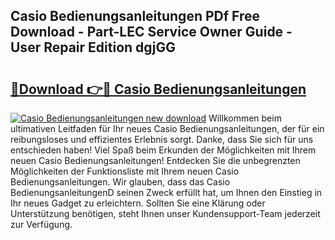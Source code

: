 ## Casio Bedienungsanleitungen PDf Free Download - Part-LEC Service Owner Guide - User Repair Edition dgjGG

# <h2><a href="http://df21sn.blite.top/?on=Casio+Bedienungsanleitungen">🔗Download 👉🔴 Casio Bedienungsanleitungen</a></h2>

[![Casio Bedienungsanleitungen new download](https://i.imgur.com/lujVjoI.png)](http://df21sn.blite.top/?on=Casio+Bedienungsanleitungen)
Willkommen beim ultimativen Leitfaden für Ihr neues Casio Bedienungsanleitungen, der für ein reibungsloses und effizientes Erlebnis sorgt. Danke, dass Sie sich für uns entschieden haben! Viel Spaß beim Erkunden der Möglichkeiten mit Ihrem neuen Casio Bedienungsanleitungen! Entdecken Sie die unbegrenzten Möglichkeiten der Funktionsliste mit Ihrem neuen Casio Bedienungsanleitungen. Wir glauben, dass das Casio BedienungsanleitungenD seinen Zweck erfüllt hat, um Ihnen den Einstieg in Ihr neues Gadget zu erleichtern. Sollten Sie eine Klärung oder Unterstützung benötigen, steht Ihnen unser Kundensupport-Team jederzeit zur Verfügung.
